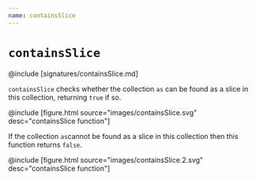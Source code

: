 ```yaml
---
name: containsSlice
---
```


# `containsSlice`

@include [signatures/containsSlice.md]

`containsSlice` checks whether the collection `as` can be found as a slice in this collection, returning `true` if so.

@include [figure.html source="images/containsSlice.svg" desc="containsSlice function"]

If the collection `as`cannot be found as a slice in this collection then this function returns `false`.

@include [figure.html source="images/containsSlice.2.svg" desc="containsSlice function"]
